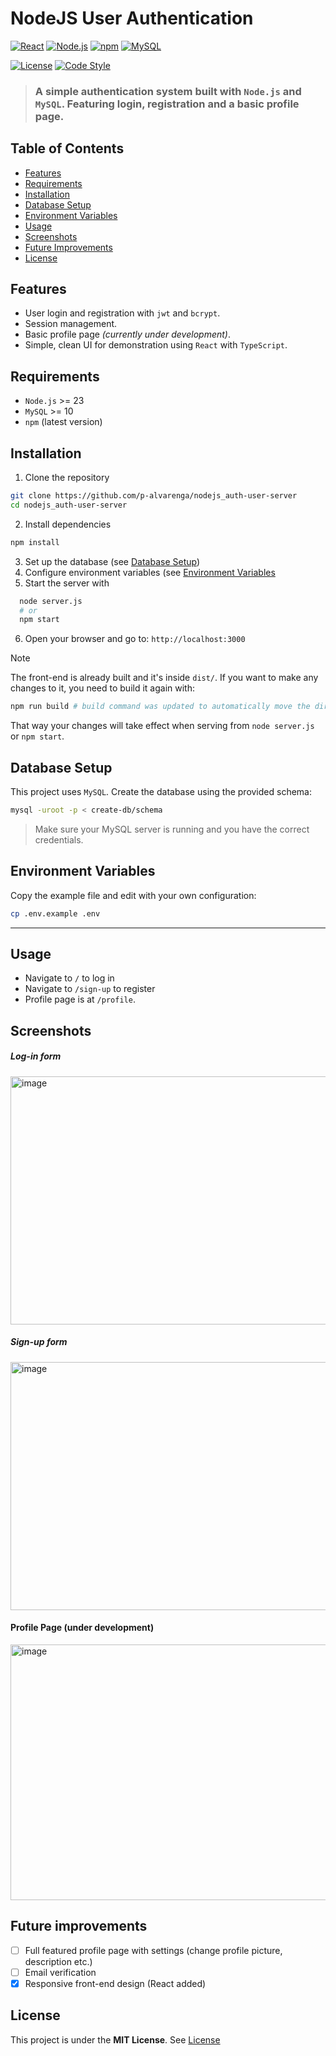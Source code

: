 # NodeJS User Authentication


[![React](https://img.shields.io/badge/React.js-v18-61DAFB)](https://nodejs.org/)
[![Node.js](https://img.shields.io/badge/Node.js-v23-5FA04E)](https://nodejs.org/)
[![npm](https://img.shields.io/badge/npm-vlatest-CB3837)](https://www.npmjs.com/)
[![MySQL](https://img.shields.io/badge/MySQL-v10-4479A1)](https://www.mysql.com/)

[![License](https://img.shields.io/badge/License-MIT-yellow)](LICENSE)
[![Code Style](https://img.shields.io/badge/Code%20Style-Standard-brightgreen)](https://standardjs.com/)

> ### A simple authentication system built with `Node.js` and `MySQL`. Featuring login, registration and a basic profile page. 



## Table of Contents 

- [Features](#features)
- [Requirements](#requirements)
- [Installation](#installation)
- [Database Setup](#database-setup)
- [Environment Variables](#environment-variables)
- [Usage](#usage)
- [Screenshots](#screenshots)
- [Future Improvements](#future-improvements)
- [License](#license)

## Features
- User login and registration with `jwt` and `bcrypt`.
- Session management. 
- Basic profile page _(currently under development)_.
- Simple, clean UI for demonstration using `React` with `TypeScript`.

## Requirements 

- `Node.js` >= 23
- `MySQL` >= 10
- `npm` (latest version)



## Installation

1. Clone the repository
```bash
git clone https://github.com/p-alvarenga/nodejs_auth-user-server
cd nodejs_auth-user-server
```
2. Install dependencies
```bash
npm install 
```
3. Set up the database (see [Database Setup](#database-setup))
4. Configure environment variables (see [Environment Variables](#environment-variables)
5. Start the server with
```bash
  node server.js
  # or
  npm start
```
6. Open your browser and go to: `http://localhost:3000`

> [!NOTE]
> The front-end is already built and it's inside `dist/`. If you want to make any 
> changes to it, you need to build it again with: 
> ```bash
> npm run build # build command was updated to automatically move the directory to project's root
> ```
> That way your changes will take effect when serving from `node server.js` or `npm start`. 


## Database Setup

This project uses `MySQL`. Create the database using the provided schema: 
```bash
mysql -uroot -p < create-db/schema
```

> Make sure your MySQL server is running and you have the correct credentials.

## Environment Variables
Copy the example file and edit with your own configuration: 

```bash
cp .env.example .env
```

--- 

## Usage 
- Navigate to `/` to log in
- Navigate to `/sign-up` to register
- Profile page is at `/profile`.


## Screenshots

##### Log-in form 
<img width="576" height="397" alt="image" src="https://github.com/user-attachments/assets/d75a43e1-f1b0-4531-a531-a6949b301328" />

##### Sign-up form 
<img width="576" height="397" alt="image" src="https://github.com/user-attachments/assets/0524b16d-81dc-4b0a-a3ad-d56d72f97b3c" />

#### Profile Page (under development)
<img width="665" height="409" alt="image" src="https://github.com/user-attachments/assets/f01744f4-e908-487e-8e61-45a940361f40" />

## Future improvements
- [ ] Full featured profile page with settings (change profile picture, description etc.)
- [ ] Email verification
- [x] Responsive front-end design (React added) 

## License 
This project is under the **MIT License**. See [License](LICENSE)
